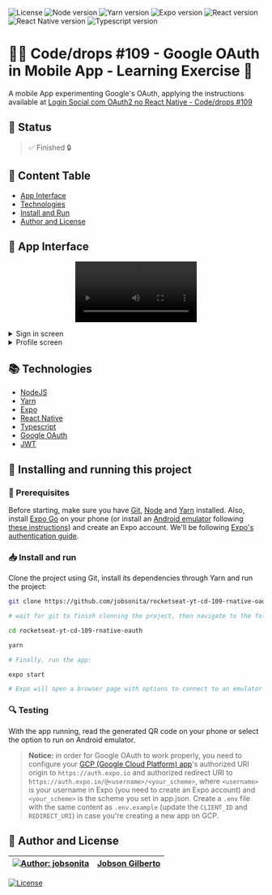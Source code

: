 ![License](https://img.shields.io/github/license/jobsonita/rocketseat-yt-cd-109-rnative-oauth?color=blue)
![Node version](https://img.shields.io/badge/node-v14.18.0-brightgreen)
![Yarn version](https://img.shields.io/badge/yarn-v1.22.15-brightgreen)
![Expo version](https://img.shields.io/badge/expo-~43.0.0-brightgreen)
![React version](https://img.shields.io/badge/react-17.0.1-blue)
![React Native version](https://img.shields.io/badge/react--native-0.64.2-blue)
![Typescript version](https://img.shields.io/badge/typescript-~4.3.5-lightgrey)

# :rocket::seat: Code/drops #109 - Google OAuth in Mobile App - Learning Exercise :iphone:

A mobile App experimenting Google's OAuth, applying the instructions available at [Login Social com OAuth2 no React Native - Code/drops #109](https://www.youtube.com/watch?v=pAt91MWwwvg)

## :hammer: Status

> :white_check_mark: Finished :lock:

## :bookmark: Content Table
<!--ts-->
  * [App Interface](#newspaper-app-interface)
  * [Technologies](#books-technologies)
  * [Install and Run](#calling-installing-and-running-this-project)
  * [Author and License](#memo-author-and-license)
<!--te-->

## :newspaper: App Interface

<p align="center">
  <video src="https://i.imgur.com/U9a9qni.mp4" width="240px" controls autoplay>
</p>

<details>
  <summary>Sign in screen</summary>
  <p align="center"><img alt="Sign in screen" title="Sign in screen" src="https://i.imgur.com/9CLsXBi.png" width="250px"/></p>
</details>
<details>
  <summary>Profile screen</summary>
  <p align="center"><img alt="Sign in screen" title="Sign in screen" src="https://i.imgur.com/lfTpC6K.png" width="250px"/></p>
</details>

## :books: Technologies

- [NodeJS](https://nodejs.org/en/)
- [Yarn](https://yarnpkg.com/)
- [Expo](https://expo.dev/)
- [React Native](https://reactnative.dev/)
- [Typescript](https://www.typescriptlang.org/)
- [Google OAuth](https://developers.google.com/identity/protocols/oauth2)
- [JWT](https://www.npmjs.com/package/jsonwebtoken)

## :calling: Installing and running this project

### :wrench: Prerequisites

Before starting, make sure you have [Git](https://git-scm.com/), [Node](https://nodejs.org/en/) and [Yarn](https://yarnpkg.com/) installed. Also, install [Expo Go](https://expo.dev/client) on your phone (or install an [Android emulator](https://developer.android.com/studio/) following [these instructions](https://react-native.rocketseat.dev/android/emulador/)) and create an Expo account. We'll be following [Expo's authentication guide](https://docs.expo.dev/guides/authentication/#google).

### :inbox_tray: Install and run

Clone the project using Git, install its dependencies through Yarn and run the project:

```bash
git clone https://github.com/jobsonita/rocketseat-yt-cd-109-rnative-oauth.git

# wait for git to finish clonning the project, then navigate to the folder and install the dependencies:

cd rocketseat-yt-cd-109-rnative-oauth

yarn

# Finally, run the app:

expo start

# Expo will open a browser page with options to connect to an emulator or to your phone (through a QR code)
```

### :mag: Testing

With the app running, read the generated QR code on your phone or select the option to run on Android emulator.

> **Notice:** in order for Google OAuth to work properly, you need to configure your [GCP (Google Cloud Platform) app](https://console.developers.google.com/)'s authorized URI origin to `https://auth.expo.io` and authorized redirect URI to `https://auth.expo.io/@<username>/<your_scheme>`, where `<username>` is your username in Expo (you need to create an Expo account) and `<your_scheme>` is the scheme you set in app.json. Create a `.env` file with the same content as `.env.example` (update the `CLIENT_ID` and `REDIRECT_URI`) in case you're creating a new app on GCP.

## :memo: Author and License

[![Author: jobsonita](https://avatars.githubusercontent.com/u/1463583?s=48&v=4)](https://github.com/jobsonita/jobsonita) | [Jobson Gilberto](https://github.com/jobsonita/jobsonita)
-|-

[![License](https://img.shields.io/github/license/jobsonita/rocketseat-yt-cd-109-rnative-oauth)](LICENSE)

